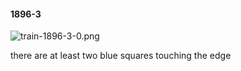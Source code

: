 #### 1896-3
![train-1896-3-0.png](https://github.com/lil-lab/nlvr/raw/master/nlvr/train/images/76/train-1896-3-0.png "train-1896-3-0.png")

there are at least two blue squares touching the edge